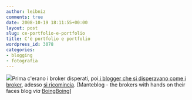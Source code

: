 ```yaml
---
author: leibniz
comments: true
date: 2008-10-19 18:11:55+00:00
layout: post
slug: ce-portfolio-e-portfolio
title: C'è portfolio e portfolio
wordpress_id: 3078
categories:
- blogging
- fotografia
---
```


[![](http://data.tumblr.com/MrTVlxUrDeuxo4rffhmBxdFwo1_400.jpg)](http://data.tumblr.com/MrTVlxUrDeuxo4rffhmBxdFwo1_400.jpg)Prima c'erano i broker disperati, poi[ i blogger che si disperavano come i broker](http://www.mantellini.it/2008_10_01_archive.html#3639395039577487306), adesso [si ricomincia](http://brokershandsontheirfacesblog.tumblr.com/). [Manteblog - the brokers with hands on their faces blog _via_ [BoingBoing](http://www.boingboing.net/2008/10/19/photos-of-facepalmin.html)]
